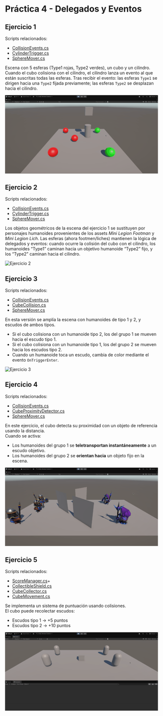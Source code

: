 # Práctica 4 - Delegados y Eventos

## Ejercicio 1

Scripts relacionados:

- [CollisionEvents.cs](Assets/Scripts/CollisionEvents.cs)
- [CylinderTrigger.cs](Assets/Scripts/CylinderTrigger.cs)
- [SphereMover.cs](Assets/Scripts/SphereMover.cs)

Escena con 5 esferas (Type1 rojas, Type2 verdes), un cubo y un cilindro. Cuando el cubo colisiona con el cilindro, el cilindro lanza un evento al que están suscritas todas las esferas. Tras recibir el evento: las esferas `Type1` se dirigen hacia una `Type2` fijada previamente; las esferas `Type2` se desplazan hacia el cilindro.

![Ejercicio 1](docs/gifs/exercise1.gif)

## Ejercicio 2

Scripts relacionados:

- [CollisionEvents.cs](Assets/Scripts/CollisionEvents.cs)
- [CylinderTrigger.cs](Assets/Scripts/CylinderTrigger.cs)
- [SphereMover.cs](Assets/Scripts/SphereMover.cs)

Los objetos geométricos de la escena del ejercicio 1 se sustituyen por personajes humanoides provenientes de los assets _Mini Legion Footman_ y _Mini Legion Lich_. Las esferas (ahora footmen/liches) mantienen la lógica de delegados y eventos: cuando ocurre la colisión del cubo con el cilindro, los humanoides “Type1” caminan hacia un objetivo humanoide “Type2” fijo, y los “Type2” caminan hacia el cilindro.

![Ejercicio 2](docs/gifs/exercise2.gif)

## Ejercicio 3

Scripts relacionados:

- [CollisionEvents.cs](Assets/Scripts/CollisionEvents.cs)
- [CubeCollision.cs](Assets/Scripts/CubeCollision.cs)
- [SphereMover.cs](Assets/Scripts/SphereMover.cs)

En esta versión se amplía la escena con humanoides de tipo 1 y 2, y escudos de ambos tipos.

- Si el cubo colisiona con un humanoide tipo 2, los del grupo 1 se mueven hacia el escudo tipo 1.
- Si el cubo colisiona con un humanoide tipo 1, los del grupo 2 se mueven hacia los escudos tipo 2.
- Cuando un humanoide toca un escudo, cambia de color mediante el evento `OnTriggerEnter`.

![Ejercicio 3](docs/gifs/exercise3.gif)

## Ejercicio 4

Scripts relacionados:

- [CollisionEvents.cs](Assets/Scripts/CollisionEvents.cs)
- [CubeProximityDetector.cs](Assets/Scripts/CubeProximityDetector.cs)
- [SphereMover.cs](Assets/Scripts/SphereMover.cs)

En este ejercicio, el cubo detecta su proximidad con un objeto de referencia usando la distancia.  
Cuando se activa:

- Los humanoides del grupo 1 se **teletransportan instantáneamente** a un escudo objetivo.
- Los humanoides del grupo 2 se **orientan hacia** un objeto fijo en la escena.

![Ejercicio 4](docs/gifs/exercise4.gif)

## Ejercicio 5

Scripts relacionados:

- [ScoreManager.cs](Assets/Scripts/ScoreManager.cs)+
- [CollectibleShield.cs](Assets/Scripts/CollectibleShield.cs)
- [CubeCollector.cs](Assets/Scripts/CubeCollector.cs)
- [CubeMovement.cs](Assets/Scripts/CubeMovement.cs)

Se implementa un sistema de puntuación usando colisiones.  
El cubo puede recolectar escudos:

- Escudos tipo 1 → +5 puntos
- Escudos tipo 2 → +10 puntos

![Ejercicio 5](docs/gifs/exercise5.gif)
